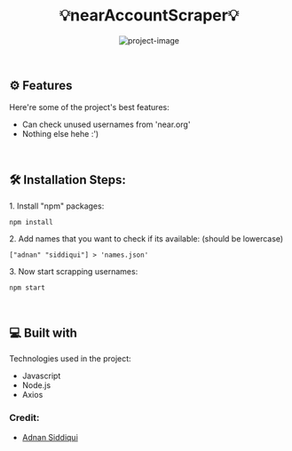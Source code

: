 <h1 align="center" id="title">💡nearAccountScraper💡</h1>
<p align="center"><img src="https://socialify.git.ci/adnansid99/nearAccountScraper/image?font=Rokkitt&amp;language=1&amp;name=1&amp;owner=1&amp;pattern=Overlapping%20Hexagons&amp;theme=Auto" alt="project-image"></p>


<br>
  
<h2>⚙️ Features</h2>


Here're some of the project's best features:


*   Can check unused usernames from 'near.org'
*   Nothing else hehe :')
<br>
<h2>🛠️ Installation Steps:</h2>

<p>1. Install "npm" packages:</p>

```
npm install
```

<p>2. Add names that you want to check if its available: (should be lowercase)</p>

```
["adnan" "siddiqui"] > 'names.json'
```

<p>3. Now start scrapping usernames:</p>

```
npm start
```

 <br>
  
<h2>💻 Built with</h2>

Technologies used in the project:

*   Javascript
*   Node.js
*   Axios


<h3>Credit:</h3>

 - <a href="https://github.com/adnansid99">Adnan Siddiqui</a>
